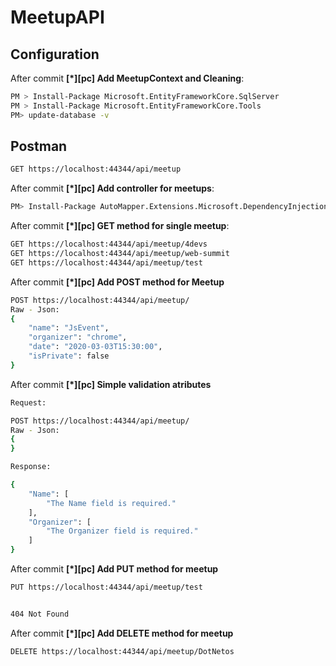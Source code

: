 # MeetupAPI

## Configuration

After commit __[*][pc] Add MeetupContext and Cleaning__:

```sh
PM > Install-Package Microsoft.EntityFrameworkCore.SqlServer
PM > Install-Package Microsoft.EntityFrameworkCore.Tools
PM> update-database -v
```

## Postman
```sh
GET https://localhost:44344/api/meetup
```

After commit __[*][pc] Add controller for meetups__:
```sh
PM> Install-Package AutoMapper.Extensions.Microsoft.DependencyInjection
```

After commit __[*][pc] GET method for single meetup__:
```sh
GET https://localhost:44344/api/meetup/4devs
GET https://localhost:44344/api/meetup/web-summit
GET https://localhost:44344/api/meetup/test
```


After commit __[*][pc] Add POST method for Meetup__

```sh
POST https://localhost:44344/api/meetup/
Raw - Json:
{
    "name": "JsEvent",
    "organizer": "chrome",
    "date": "2020-03-03T15:30:00",
    "isPrivate": false
}
```

After commit __[*][pc] Simple validation atributes__

```sh
Request:

POST https://localhost:44344/api/meetup/
Raw - Json:
{
}

Response:

{
    "Name": [
        "The Name field is required."
    ],
    "Organizer": [
        "The Organizer field is required."
    ]
}
```

After commit __[*][pc] Add PUT method for meetup__
```sh
PUT https://localhost:44344/api/meetup/test


404 Not Found

```

After commit __[*][pc] Add DELETE method for meetup__
```sh
DELETE https://localhost:44344/api/meetup/DotNetos
```
